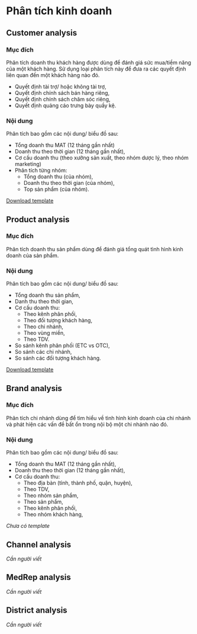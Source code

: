 # Phân tích kinh doanh
## Customer analysis
### Mục đích
Phân tích doanh thu khách hàng được dùng để đánh giá sức mua/tiềm năng của một khách hàng. Sử dụng loại phân tích này để đưa ra các quyết định liên quan đến một khách hàng nào đó.
* Quyết định tài trợ/ hoặc không tài trợ,
* Quyết định chính sách bán hàng riêng,
* Quyết định chính sách chăm sóc riêng,
* Quyết định quảng cáo trưng bày quầy kệ.
### Nội dung
Phân tích bao gồm các nội dung/ biểu đồ sau:
- Tổng doanh thu MAT (12 tháng gần nhất)
- Doanh thu theo thời gian (12 tháng gần nhất),
- Cơ cấu doanh thu (theo xưởng sản xuất, theo nhóm dược lý, theo nhóm marketing)
- Phân tích từng nhóm:
	* Tổng doanh thu (của nhóm),
	* Doanh thu theo thời gian (của nhóm),
	* Top sản phẩm (của nhóm).
	
[Download template](https://www.dropbox.com/s/85ofu2ee7r4h9rl/Stable%20-%20BVDK%20Can%20Giuoc%20-%202019.xlsx?dl=0)

## Product analysis
### Mục đích
Phân tích doanh thu sản phẩm dùng để đánh giá tổng quát tình hình kinh doanh của sản phẩm.
### Nội dung
Phân tích bao gồm các nội dung/ biểu đồ sau:
- Tổng doanh thu sản phẩm,
- Danh thu theo thời gian,
- Cơ cấu doanh thu:
	* Theo kênh phân phối,
	* Theo đối tượng khách hàng,
	* Theo chi nhánh,
	* Theo vùng miền,
	* Theo TDV.
- So sánh kênh phân phối (ETC vs OTC),
- So sánh các chi nhánh,
- So sánh các đối tượng khách hàng.

[Download template](https://www.dropbox.com/s/ogjmo2s2ph83akk/Sales%20-%20NEWS.xlsx?dl=0)

## Brand analysis
### Mục đích
Phân tích chi nhánh dùng để tìm hiểu về tình hình kinh doanh của chi nhánh và phát hiện các vấn đề bất ổn trong nội bộ một chi nhánh nào đó.
### Nội dung
Phân tích bao gồm các nội dung/ biểu đồ sau:
- Tổng doanh thu MAT (12 tháng gần nhất),
- Doanh thu theo thời gian (12 tháng gần nhất),
- Cơ cấu doanh thu:
	* Theo địa bàn (tỉnh, thành phố, quận, huyện),
	* Theo TDV,
	* Theo nhóm sản phẩm,
	* Theo sản phẩm,
	* Theo kênh phân phối,
	* Theo nhóm khách hàng,

*Chưa có template*

## Channel analysis
*Cần người viết*

## MedRep analysis
*Cần người viết*

## District analysis
*Cần người viết*